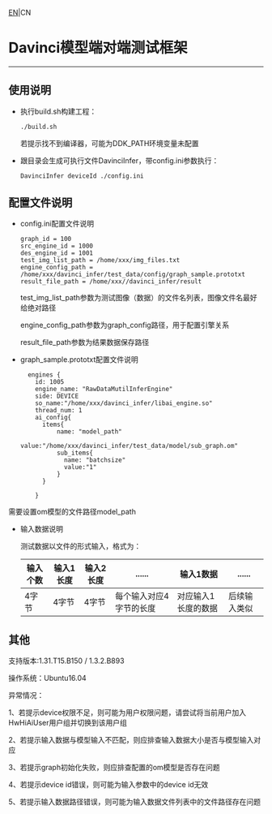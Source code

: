 [EN](README_en.md)|CN

# Davinci模型端对端测试框架

---------------------------------------------------------

## 使用说明
- 执行build.sh构建工程：
  ```bash
  ./build.sh
  ```

  若提示找不到编译器，可能为DDK_PATH环境变量未配置

- 跟目录会生成可执行文件DavinciInfer，带config.ini参数执行：

  ```
  DavinciInfer deviceId ./config.ini
  ```

## 配置文件说明
- config.ini配置文件说明

  ```
  graph_id = 100
  src_engine_id = 1000
  des_engine_id = 1001
  test_img_list_path = /home/xxx/img_files.txt
  engine_config_path = /home/xxx/davinci_infer/test_data/config/graph_sample.prototxt
  result_file_path = /home/xxx//davinci_infer/result
  ```

  test_img_list_path参数为测试图像（数据）的文件名列表，图像文件名最好给绝对路径

  engine_config_path参数为graph_config路径，用于配置引擎关系

  result_file_path参数为结果数据保存路径

- graph_sample.prototxt配置文件说明

  ```
    engines {
      id: 1005
      engine_name: "RawDataMutilInferEngine"
      side: DEVICE
      so_name:"/home/xxx/davinci_infer/libai_engine.so"
      thread_num: 1
      ai_config{
        items{
            name: "model_path"
            value:"/home/xxx/davinci_infer/test_data/model/sub_graph.om"
            sub_items{
              name: "batchsize"
              value:"1"
            }
        }
        
      }
  ```
  

需要设置om模型的文件路径model_path

- 输入数据说明

  测试数据以文件的形式输入，格式为：

  | 输入个数 | 输入1长度 | 输入2长度 | ......                  | 输入1数据           | ......       |
  | -------- | --------- | --------- | ----------------------- | ------------------- | ------------ |
  | 4字节    | 4字节     | 4字节     | 每个输入对应4字节的长度 | 对应输入1长度的数据 | 后续输入类似 |

## 其他
支持版本:1.31.T15.B150 / 1.3.2.B893

操作系统：Ubuntu16.04

异常情况：

1、若提示device权限不足，则可能为用户权限问题，请尝试将当前用户加入HwHiAiUser用户组并切换到该用户组

2、若提示输入数据与模型输入不匹配，则应排查输入数据大小是否与模型输入对应

3、若提示graph初始化失败，则应排查配置的om模型是否存在问题

4、若提示device id错误，则可能为输入参数中的device id无效

5、若提示输入数据路径错误，则可能为输入数据文件列表中的文件路径存在问题